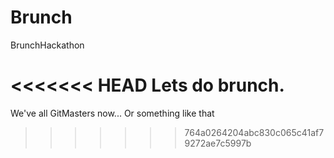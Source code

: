 Brunch
======

BrunchHackathon

<<<<<<< HEAD
Lets do brunch.
=======
We've all GitMasters now... Or something like that
>>>>>>> 764a0264204abc830c065c41af79272ae7c5997b
